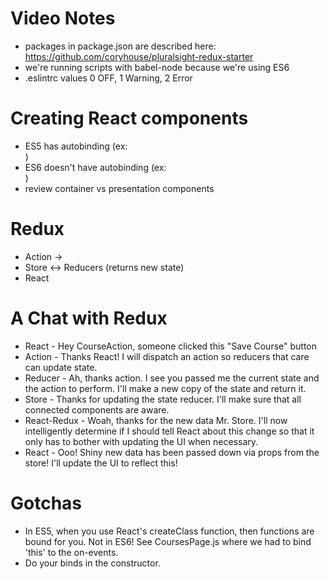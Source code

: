 # Video Notes
- packages in package.json are described here: https://github.com/coryhouse/pluralsight-redux-starter
- we're running scripts with babel-node because we're using ES6
- .eslintrc values 0 OFF, 1 Warning, 2 Error

# Creating React components
- ES5 has autobinding (ex: <div onclick={this.handleClick}></div> )
- ES6 doesn't have autobinding (ex: <div onclick={this.handleClick.bind(this)}></div> )
- review container vs presentation components

# Redux
- Action ->
- Store <-> Reducers (returns new state)
- React

# A Chat with Redux
- React - Hey CourseAction, someone clicked this "Save Course" button
- Action - Thanks React! I will dispatch an action so reducers that care can update state.
- Reducer - Ah, thanks action. I see you passed me the current state and the action to perform. I'll make a new copy of the state and return it.
- Store - Thanks for updating the state reducer. I'll make sure that all connected components are aware.
- React-Redux - Woah, thanks for the new data Mr. Store. I'll now intelligently determine if I should tell React about this change so that it only has to bother with updating the UI when necessary.
- React - Ooo! Shiny new data has been passed down via props from the store! I'll update the UI to reflect this!

# Gotchas
- In ES5, when you use React's createClass function, then functions are bound for you. Not in ES6! See CoursesPage.js where we had to bind 'this' to the on-events.
- Do your binds in the constructor.
